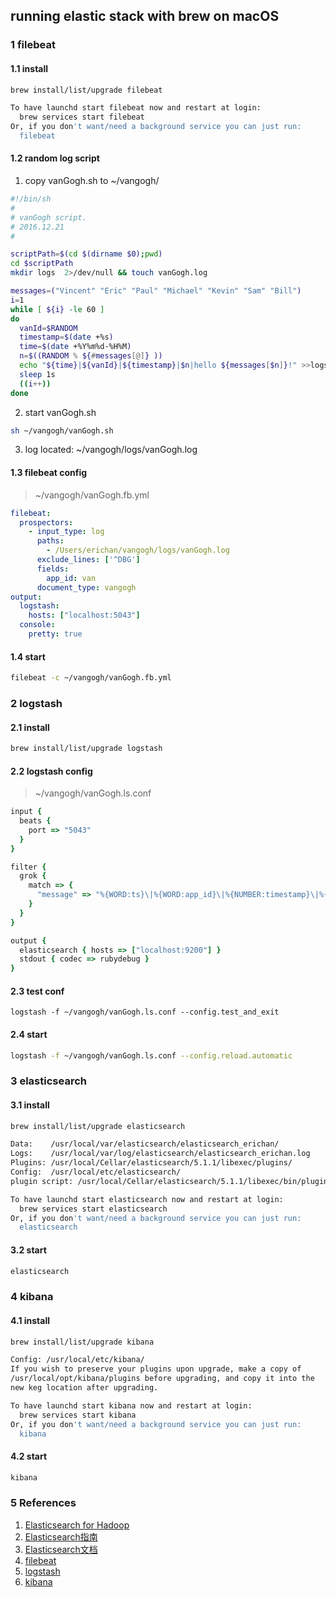 ## running elastic stack with brew on  macOS

### 1 filebeat

#### 1.1 install
```sh
brew install/list/upgrade filebeat
```

```sh
To have launchd start filebeat now and restart at login:
  brew services start filebeat
Or, if you don't want/need a background service you can just run:
  filebeat
```

#### 1.2 random log script

1. copy vanGogh.sh to ~/vangogh/

```sh
#!/bin/sh
#
# vanGogh script.
# 2016.12.21
#

scriptPath=$(cd $(dirname $0);pwd)
cd $scriptPath
mkdir logs  2>/dev/null && touch vanGogh.log

messages=("Vincent" "Eric" "Paul" "Michael" "Kevin" "Sam" "Bill")
i=1
while [ ${i} -le 60 ]
do
  vanId=$RANDOM
  timestamp=$(date +%s)
  time=$(date +%Y%m%d-%H%M)
  n=$((RANDOM % ${#messages[@]} ))
  echo "${time}|${vanId}|${timestamp}|$n|hello ${messages[$n]}!" >>logs/vanGogh.log
  sleep 1s 
  ((i++))
done
```

2. start vanGogh.sh

```sh
sh ~/vangogh/vanGogh.sh
```

3. log located: ~/vangogh/logs/vanGogh.log

#### 1.3 filebeat config

> ~/vangogh/vanGogh.fb.yml

```yml
filebeat:
  prospectors:
    - input_type: log
      paths:
        - /Users/erichan/vangogh/logs/vanGogh.log
      exclude_lines: ['^DBG']
      fields:
        app_id: van
      document_type: vangogh
output:
  logstash:
    hosts: ["localhost:5043"]
  console:
    pretty: true
```

#### 1.4 start
```sh
filebeat -c ~/vangogh/vanGogh.fb.yml
```

### 2 logstash
#### 2.1 install
```sh
brew install/list/upgrade logstash
```

#### 2.2 logstash config

> ~/vangogh/vanGogh.ls.conf

```ruby
input {
  beats {
    port => "5043"
  }
}

filter {
  grok {
    match => { 
      "message" => "%{WORD:ts}\|%{WORD:app_id}\|%{NUMBER:timestamp}\|%{NUMBER:biz_number}\|%{WORD:msg}%{SPACE}%{WORD:msg}"
    }
  }
}

output {
  elasticsearch { hosts => ["localhost:9200"] }
  stdout { codec => rubydebug }
}
```
#### 2.3 test conf
```shell
logstash -f ~/vangogh/vanGogh.ls.conf --config.test_and_exit
```
#### 2.4 start
```sh
logstash -f ~/vangogh/vanGogh.ls.conf --config.reload.automatic
```

### 3 elasticsearch
#### 3.1 install
```sh
brew install/list/upgrade elasticsearch
```

```sh
Data:    /usr/local/var/elasticsearch/elasticsearch_erichan/
Logs:    /usr/local/var/log/elasticsearch/elasticsearch_erichan.log
Plugins: /usr/local/Cellar/elasticsearch/5.1.1/libexec/plugins/
Config:  /usr/local/etc/elasticsearch/
plugin script: /usr/local/Cellar/elasticsearch/5.1.1/libexec/bin/plugin

To have launchd start elasticsearch now and restart at login:
  brew services start elasticsearch
Or, if you don't want/need a background service you can just run:
  elasticsearch
```
#### 3.2 start
```sh
elasticsearch
```


### 4 kibana

#### 4.1 install
```sh
brew install/list/upgrade kibana
```

```sh
Config: /usr/local/etc/kibana/
If you wish to preserve your plugins upon upgrade, make a copy of
/usr/local/opt/kibana/plugins before upgrading, and copy it into the
new keg location after upgrading.

To have launchd start kibana now and restart at login:
  brew services start kibana
Or, if you don't want/need a background service you can just run:
  kibana
```

#### 4.2 start
```sh
kibana
```

### 5 References
1. [Elasticsearch for Hadoop](https://www.elastic.co/guide/en/elasticsearch/hadoop/current/index.html)
2. [Elasticsearch指南](https://www.elastic.co/guide/en/elasticsearch/guide/current/index.html)
3. [Elasticsearch文档](https://www.elastic.co/guide/en/elasticsearch/reference/current/index.html)
4. [filebeat](https://www.elastic.co/guide/en/beats/filebeat/current/index.html)
5. [logstash](https://www.elastic.co/guide/en/logstash/current/index.html)
6. [kibana](https://www.elastic.co/guide/en/kibana/current/index.html)